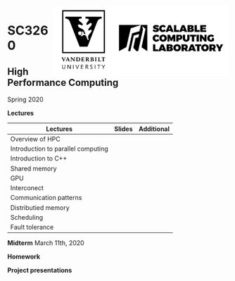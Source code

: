 <img src="https://raw.githubusercontent.com/anagainaru/MPI_Lectures/master/mpi_lecture.png" alt="Logo" align="right" width="400"/>

# SC3260 
## High Performance Computing 
Spring 2020

**Lectures**

| Lectures        | Slides           | Additional  |
| --------------- |-----------------:| -----------:|
| Overview of HPC    | | |
| Introduction to parallel computing      | | |
| Introduction to C++ | | |
| Shared memory | | |
| GPU | | |
| Interconect | | |
| Communication patterns | | |
| Distributied memory | | |
| Scheduling | | |
| Fault tolerance | | |

**Midterm**
March 11th, 2020

**Homework**

**Project presentations**


